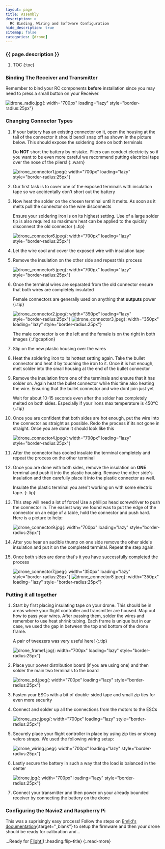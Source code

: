 ```yaml
---
layout: page
title: Assembly
description: >
  RC Binding, Wiring and Software Configuration
hide_description: true
sitemap: false
categories: [drone]
---
```



<h3 class="faded">{{ page.description }}</h3>

1. TOC
{:toc}

### Binding The Receiver and Transmitter

Remember to bind your RC components __before__ installation since you may need to press a small button on your Receiver. 


![drone_radio.jpg](/assets/blog/drone_radio.jpg){: width="700px" loading="lazy" style="border-radius:25px"}


### Changing Connector Types

1. If your battery has an existing connector on it, open the housing at the tail of the connector it should bend/ snap off as shown in the picture below. This should expose the soldering done on both terminals 

    Do __NOT__ short the battery by mistake. Pliers can conduct electricity so if you want to be even more careful we recommend putting electrical tape over the nose of the pliers!
    {:.warn}

    ![drone_connector1.jpeg](/assets/blog/drone_connector1.jpeg){: width="700px" loading="lazy" style="border-radius:25px"}

2. Our first task is to cover one of the exposed terminals with insulation tape so we accidentally don't short out the battery
    
3. Now heat the solder on the chosen terminal until it melts. As soon as it melts pull the connector so the wire disconnects

    Ensure your soldering iron is on its highest setting. Use of a large solder tip is also required so maximum heat can be applied to the quickly disconnect the old connector
    {:.tip}

    ![drone_connector6.jpeg](/assets/blog/drone_connector6.jpeg){: width="700px" loading="lazy" style="border-radius:25px"}

4. Let the wire cool and cover the exposed wire with insulation tape

5. Remove the insulation on the other side and repeat this process

    ![drone_connector5.jpeg](/assets/blog/drone_connector5.jpeg){: width="700px" loading="lazy" style="border-radius:25px"}

6. Once the terminal wires are separated from the old connector ensure that both wires are completely insulated

    Female connectors are generally used on anything that __outputs__ power
    {:.tip}

    ![drone_connector2.jpeg](/assets/blog/drone_connector2.jpeg){: width="350px" loading="lazy" style="border-radius:25px"} ![drone_connector3.jpeg](/assets/blog/drone_connector3.jpeg){: width="350px" loading="lazy" style="border-radius:25px"}

    The male connector is on the left and the female is on the right in both images
    {:.figcaption}

7. Slip on the new plastic housing over the wires

8. Heat the soldering iron to its hottest setting again. Take the bullet connector and heat it by touching the iron to it. Once it is hot enough, melt solder into the small housing at the end of the bullet connector

9. Remove the insulation from one of the terminals and ensure that it has solder on. Again heat the bullet connector while this time also heating the wire. Ensuring that the bullet connector and wire dont join just yet

    Wait for about 10-15 seconds even after the solder has completely melted on both sides. Especially if your irons max temperature is 450&deg;C
    {:.tip}

10. Once you are confident that both sides are hot enough, put the wire into the connector as straight as possible. Redo the process if its not gone in straight. Once you are done it should look like this

    ![drone_connector4.jpeg](/assets/blog/drone_connector4.jpeg){: width="700px" loading="lazy" style="border-radius:25px"}

11. After the connector has cooled insulate the terminal completely and repeat the process on the other terminal

12. Once you are done with both sides, remove the insulation on __ONE__ terminal and push it into the plastic housing. Remove the other side's insulation and then carefully place it into the plastic connector as well. 

    Insulate the plastic terminal you aren't working on with some electric tape.
    {:.tip}

13. This step will need a lot of force! Use a phillips head screwdriver to push the connector in. The easiest way we found was to put the edge of the connector on an edge of a table, hold the connector and push hard. Here is a picture to help:

    ![drone_connector9.jpg](/assets/blog/drone_connector9.jpg){: width="700px" loading="lazy" style="border-radius:25px"}

14. After you hear an audible thump on one side remove the other side's insulation and put it on the completed terminal. Repeat the step again.

15. Once both sides are done that's it you have successfully completed the process

    ![drone_connector7.jpeg](/assets/blog/drone_connector7.jpeg){: width="350px" loading="lazy" style="border-radius:25px"} ![drone_connector8.jpeg](/assets/blog/drone_connector8.jpeg){: width="350px" loading="lazy" style="border-radius:25px"}


### Putting it all together

1. Start by first placing insulating tape on your drone. This should be in areas where your flight controller and transmitter are housed. Map out how to pass your wires. After passing them, solder the wires and remember to use heat shrink tubing. Each frame is unique but in our case, we used the gap in between the top and bottom of the drone frame. 

    A pair of tweezers was very useful here!
    {:.tip}

    ![drone_frame1.jpg](/assets/blog/drone_frame1.jpg){: width="700px" loading="lazy" style="border-radius:25px"}

2. Place your power distribution board (if you are using one) and then solder the main two terminals to the board

    ![drone_pd.jpeg](/assets/blog/drone_pd.jpeg){: width="700px" loading="lazy" style="border-radius:25px"}

3. Fasten your ESCs with a bit of double-sided tape and small zip ties for even more security

4. Connect and solder up all the connections from the motors to the ESCs

    ![drone_esc.jpeg](/assets/blog/drone_esc.jpeg){: width="700px" loading="lazy" style="border-radius:25px"}

5. Securely place your flight controller in place by using zip ties or strong velcro straps. We used the following wiring setup:
    
    ![drone_wiring.jpeg](/assets/blog/drone_wiring.jpeg){: width="700px" loading="lazy" style="border-radius:25px"}

6. Lastly secure the battery in such a way that the load is balanced in the center

    ![drone.jpg](/assets/blog/drone.jpg){: width="700px" loading="lazy" style="border-radius:25px"}    

7. Connect your transmitter and then power on your already bounded receiver by connecting the battery on the drone

### Configuring the Navio2 and Raspberry Pi

This was a suprisingly easy process! Follow the steps on [Emlid's documentation](https://docs.emlid.com/navio2/configuring-raspberry-pi/){:target="_blank"} to setup the firmware and then your drone should be ready for calibration and...

...Ready for [Flight!](../drone/Flight.html){:.heading.flip-title}
{:.read-more}